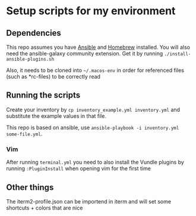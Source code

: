 # Setup scripts for my environment

## Dependencies

This repo assumes you have [Ansible](https://www.ansible.com) and [Homebrew](https://brew.sh) installed. You will also need the ansible-galaxy community extension. Get it by running `./install-ansible-plugins.sh`

Also, it needs to be cloned into `~/.macos-env` in order for referenced files (such as *rc-files) to be correctly read

## Running the scripts

Create your inventory by `cp inventory_example.yml inventory.yml` and substitute the example values in that file.

This repo is based on ansible, use `ansible-playbook -i inventory.yml some-file.yml`.

### Vim

After running `terminal.yml` you need to also install the Vundle plugins by running `:PluginInstall` when opening vim for the first time

## Other things

The iterm2-profile.json can be importend in iterm and will set some shortcuts + colors that are nice

